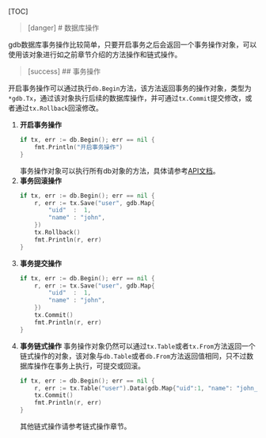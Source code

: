 
[TOC]


>[danger] # 数据库操作

gdb数据库事务操作比较简单，只要开启事务之后会返回一个事务操作对象，可以使用该对象进行如之前章节介绍的方法操作和链式操作。

>[success] ## 事务操作

开启事务操作可以通过执行```db.Begin```方法，该方法返回事务的操作对象，类型为```*gdb.Tx```，通过该对象执行后续的数据库操作，并可通过```tx.Commit```提交修改，或者通过```tx.Rollback```回滚修改。

1. **开启事务操作**
	```go
    if tx, err := db.Begin(); err == nil {
        fmt.Println("开启事务操作")
    }
    ```
    事务操作对象可以执行所有db对象的方法，具体请参考[API文档](https://godoc.org/github.com/johng-cn/gf/g/database/gdb)。
2. **事务回滚操作**
    ```go
    if tx, err := db.Begin(); err == nil {
        r, err := tx.Save("user", gdb.Map{
            "uid"  :  1,
            "name" : "john",
        })
        tx.Rollback()
        fmt.Println(r, err)
    }
    ```
3. **事务提交操作**
    ```go
    if tx, err := db.Begin(); err == nil {
        r, err := tx.Save("user", gdb.Map{
            "uid"  :  1,
            "name" : "john",
        })
        tx.Commit()
        fmt.Println(r, err)
    }
    ```
4. **事务链式操作**
	事务操作对象仍然可以通过```tx.Table```或者```tx.From```方法返回一个链式操作的对象，该对象与```db.Table```或者```db.From```方法返回值相同，只不过数据库操作在事务上执行，可提交或回滚。
    ```go
    if tx, err := db.Begin(); err == nil {
        r, err := tx.Table("user").Data(gdb.Map{"uid":1, "name": "john_1"}).Save()
        tx.Commit()
        fmt.Println(r, err)
    }
    ```
    其他链式操作请参考链式操作章节。

